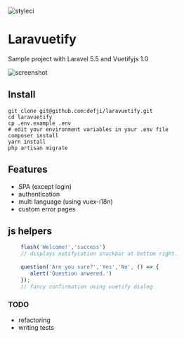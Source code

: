 

![styleci](https://styleci.io/repos/117820317/shield?branch=master)

# Laravuetify

Sample project with Laravel 5.5 and Vuetifyjs 1.0


![screenshot](https://image.prntscr.com/image/84NGUGtGSXqHf0BrDY8xtw.png)


## Install 
```shell
git clone git@github.com:defji/laravuetify.git
cd laravuetify
cp .env.example .env 
# edit your environment variables in your .env file 
composer install
yarn install
php artisan migrate
```

## Features
* SPA (except login)
* authentication
* multi language (using vuex-i18n) 
* custom error pages

## js helpers 
```javascript
    flash('Welcome!','success')
    // displays notifycation snackbar at bottom right.
    
    question('Are you sure?','Yes','No', () => {
       alert('Question anwered.') 
    });
    // fancy confirmation using vuetify dialog
```


### TODO
- refactoring
- writing tests 

